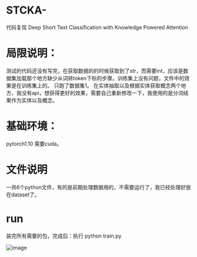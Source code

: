# STCKA-
代码复现 Deep Short Text Classification with Knowledge Powered Attention
# 局限说明：
测试的代码还没有写完，在获取数据的的时候获取到了str，而需要int，应该是数据集加载那个地方缺少从词转token下标的步骤。训练集上没有问题，文件中的效果是在训练集上的。
只跑了数据集1。
在实体抽取以及根据实体获取概念两个地方，我没有api，想获得更好的效果，需要自己重新修改一下，我使用的是分词结果作为实体以及概念。
# 基础环境：
pytorch1.10
需要cuda。
# 文件说明
一共6个python文件，有的是前期处理数据用的，不需要运行了，我已经处理好放在dataset了。
# run
装完所有需要的包，完成后：执行
python train.py

![image](https://user-images.githubusercontent.com/49407391/204988581-04eb1d10-955d-4a4b-ae18-e615ec963dc7.png)
